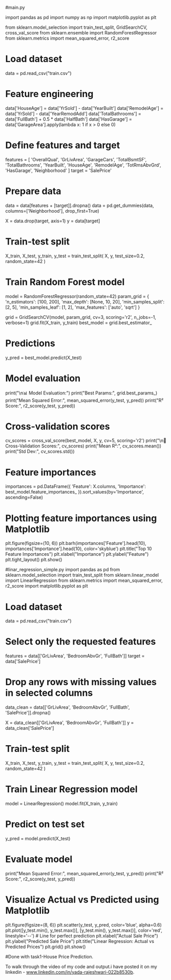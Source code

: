 #main.py

import pandas as pd
import numpy as np
import matplotlib.pyplot as plt

from sklearn.model_selection import train_test_split, GridSearchCV, cross_val_score
from sklearn.ensemble import RandomForestRegressor
from sklearn.metrics import mean_squared_error, r2_score

# Load dataset
data = pd.read_csv("train.csv")

# Feature engineering
data['HouseAge'] = data['YrSold'] - data['YearBuilt']
data['RemodelAge'] = data['YrSold'] - data['YearRemodAdd']
data['TotalBathrooms'] = data['FullBath'] + 0.5 * data['HalfBath']
data['HasGarage'] = data['GarageArea'].apply(lambda x: 1 if x > 0 else 0)

# Define features and target
features = [
    'OverallQual', 'GrLivArea', 'GarageCars', 'TotalBsmtSF',
    'TotalBathrooms', 'YearBuilt', 'HouseAge', 'RemodelAge',
    'TotRmsAbvGrd', 'HasGarage', 'Neighborhood'
]
target = 'SalePrice'

# Prepare data
data = data[features + [target]].dropna()
data = pd.get_dummies(data, columns=['Neighborhood'], drop_first=True)

X = data.drop(target, axis=1)
y = data[target]

# Train-test split
X_train, X_test, y_train, y_test = train_test_split(
    X, y, test_size=0.2, random_state=42
)

# Train Random Forest model
model = RandomForestRegressor(random_state=42)
param_grid = {
    'n_estimators': [100, 200],
    'max_depth': [None, 10, 20],
    'min_samples_split': [2, 5],
    'min_samples_leaf': [1, 2],
    'max_features': ['auto', 'sqrt']
}

grid = GridSearchCV(model, param_grid, cv=3, scoring='r2', n_jobs=-1, verbose=1)
grid.fit(X_train, y_train)
best_model = grid.best_estimator_

# Predictions
y_pred = best_model.predict(X_test)

# Model evaluation
print("\n📊 Model Evaluation:")
print("Best Params:", grid.best_params_)
print("Mean Squared Error:", mean_squared_error(y_test, y_pred))
print("R² Score:", r2_score(y_test, y_pred))

# Cross-validation scores
cv_scores = cross_val_score(best_model, X, y, cv=5, scoring='r2')
print("\n🔁 Cross-Validation Scores:", cv_scores)
print("Mean R²:", cv_scores.mean())
print("Std Dev:", cv_scores.std())

# Feature importances
importances = pd.DataFrame({
    'Feature': X.columns,
    'Importance': best_model.feature_importances_
}).sort_values(by='Importance', ascending=False)

# Plotting feature importances using Matplotlib
plt.figure(figsize=(10, 6))
plt.barh(importances['Feature'].head(10), importances['Importance'].head(10), color='skyblue')
plt.title("Top 10 Feature Importances")
plt.xlabel("Importance")
plt.ylabel("Feature")
plt.tight_layout()
plt.show()


#linar_regression_simple.py
import pandas as pd
from sklearn.model_selection import train_test_split
from sklearn.linear_model import LinearRegression
from sklearn.metrics import mean_squared_error, r2_score
import matplotlib.pyplot as plt

# Load dataset
data = pd.read_csv("train.csv")

# Select only the requested features
features = data[['GrLivArea', 'BedroomAbvGr', 'FullBath']]
target = data['SalePrice']

# Drop any rows with missing values in selected columns
data_clean = data[['GrLivArea', 'BedroomAbvGr', 'FullBath', 'SalePrice']].dropna()

X = data_clean[['GrLivArea', 'BedroomAbvGr', 'FullBath']]
y = data_clean['SalePrice']

# Train-test split
X_train, X_test, y_train, y_test = train_test_split(
    X, y, test_size=0.2, random_state=42
)

# Train Linear Regression model
model = LinearRegression()
model.fit(X_train, y_train)

# Predict on test set
y_pred = model.predict(X_test)

# Evaluate model
print("Mean Squared Error:", mean_squared_error(y_test, y_pred))
print("R² Score:", r2_score(y_test, y_pred))

# Visualize Actual vs Predicted using Matplotlib
plt.figure(figsize=(8, 6))
plt.scatter(y_test, y_pred, color='blue', alpha=0.6)
plt.plot([y_test.min(), y_test.max()], [y_test.min(), y_test.max()], color='red', linestyle='--')  # Line for perfect prediction
plt.xlabel("Actual Sale Price")
plt.ylabel("Predicted Sale Price")
plt.title("Linear Regression: Actual vs Predicted Prices")
plt.grid()
plt.show()

#Done with task1-House Price Prediction.

To walk through the video of my code and output.i have posted it on my linkedin  - www.linkedin.com/in/yada-rajeshwari-022b8530b.
